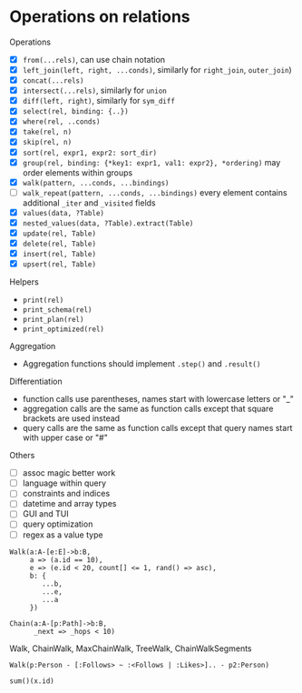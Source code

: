 # Operations on relations

Operations

* [x] `from(...rels)`, can use chain notation
* [x] `left_join(left, right, ...conds)`, similarly for `right_join`, `outer_join`)
* [x] `concat(...rels)`
* [x] `intersect(...rels)`, similarly for `union`
* [x] `diff(left, right)`, similarly for `sym_diff`
* [x] `select(rel, binding: {..})`
* [x] `where(rel, ..conds)`
* [x] `take(rel, n)`
* [x] `skip(rel, n)`
* [x] `sort(rel, expr1, expr2: sort_dir)`
* [x] `group(rel, binding: {*key1: expr1, val1: expr2}, *ordering)` may order elements within groups
* [x] `walk(pattern, ...conds, ...bindings)`
* [ ] `walk_repeat(pattern, ...conds, ...bindings)` every element contains additional `_iter` and `_visited` fields
* [x] `values(data, ?Table)`
* [x] `nested_values(data, ?Table).extract(Table)`
* [x] `update(rel, Table)`
* [x] `delete(rel, Table)`
* [x] `insert(rel, Table)`
* [x] `upsert(rel, Table)`

Helpers

* `print(rel)`
* `print_schema(rel)`
* `print_plan(rel)`
* `print_optimized(rel)`

Aggregation

* Aggregation functions should implement `.step()` and `.result()`

Differentiation

* function calls use parentheses, names start with lowercase letters or "_"
* aggregation calls are the same as function calls except that square brackets are used instead
* query calls are the same as function calls except that query names start with upper case or "#"

Others

* [ ] assoc magic better work
* [ ] language within query
* [ ] constraints and indices
* [ ] datetime and array types
* [ ] GUI and TUI
* [ ] query optimization
* [ ] regex as a value type

```
Walk(a:A-[e:E]->b:B,
     a => (a.id == 10),
     e => (e.id < 20, count[] <= 1, rand() => asc),
     b: {
        ...b,
        ...e,
        ...a
     })

Chain(a:A-[p:Path]->b:B,
      _next => _hops < 10)
```

Walk, ChainWalk, MaxChainWalk, TreeWalk, ChainWalkSegments

```
Walk(p:Person - [:Follows> ~ :<Follows | :Likes>].. - p2:Person)
```


```
sum()(x.id)
```